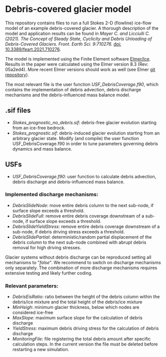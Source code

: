 # Debris-covered glacier model

This repository contains files to run a full Stokes 2-D (flowline) ice-flow model of an example debris-covered glacier. A thorough description of the model and application results can be found in *Mayer C. and Licciulli C. (2021). The Concept of Steady State, Cyclicity and Debris Unloading of Debris-Covered Glaciers. Front. Earth Sci. 9:710276.* [doi: 10.3389/feart.2021.710276](https://doi.org/10.3389/feart.2021.710276).

The model is implemented using the Finite Element software [Elmer/Ice](http://elmerice.elmerfem.org/). Results in the paper were calculated using the Elmer version 8.3 (Rev: 05a2ed4). More recent Elmer versions should work as well (see Elmer [git repository](https://github.com/ElmerCSC/elmerfem)).

The most relevant file is the user function *USF_DebrisCoverage.f90*, which contains the implementation of debris advection, debris discharge mechanisms and the debris-influenced mass balance model.


## .sif files

* *Stokes_prognostic_no_debris.sif*: debris-free glacier evolution starting from an ice-free bedrock.
* *Stokes_prognostic.sif*: debris-induced glacier evolution starting from an arbitrary glacier state. Modify (and compile) the user function USF_DebrisCoverage.f90 in order to tune parameters governing debris dynamics and mass balance.

## USFs

* *USF_DebrisCoverage.f90*: user function to calculate debris advection, debris discharge and debris-influenced mass balance.

### Implemented discharge mechanisms:

* *DebrisSlideNode*: move entire debris column to the next sub-node, if surface slope exceeds a threshold.
* *DebrisSlideFull*: remove entire debris coverage downstream of a sub-node, if surface slope exceeds a threshold.
* *DebrisSlideYieldStress*: remove entire debris coverage downstream of a sub-node, if debris driving stress exceeds a threshold.
* *DebrisSlidePartial*: deterministic/random partial displacement of the debris column to the next sub-node combined with abrupt debris removal for high driving stresses.

Glacier systems without debris discharge can be reproduced setting all mechanisms to "*false*". We recommend to switch on discharge mechanisms only separately. The combination of more discharge mechanisms requires extensive testing and likely further coding.

### Relevant parameters:

* *DebrisEisRatio*: ratio between the height of the debris column within the debris/ice mixture and the total height of the debris/ice mixture
* *MinHeigh*: minimum glacier thickness, below which nodes are considered ice-free 
* *MaxSlope*: maximum surface slope for the calculation of debris discharge
* *YieldStress*: maximum debris driving stress for the calculation of debris discharge
* *MonitoringFile*: file registering the total debris amount after specific calculation steps. In the current version the file must be deleted before restarting a new simulation.


